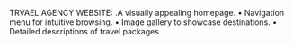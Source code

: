 TRVAEL AGENCY WEBSITE:
.A visually appealing homepage.
• Navigation menu for intuitive browsing.
• Image gallery to showcase destinations.
• Detailed descriptions of travel packages
